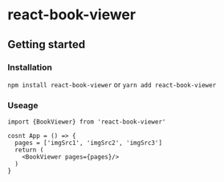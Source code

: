 # react-book-viewer
## Getting started
### Installation
`npm install react-book-viewer` or `yarn add react-book-viewer`
### Useage

```
import {BookViewer} from 'react-book-viewer'

cosnt App = () => {
  pages = ['imgSrc1', 'imgSrc2', 'imgSrc3']
  return (
    <BookViewer pages={pages}/>
  )
}
```
